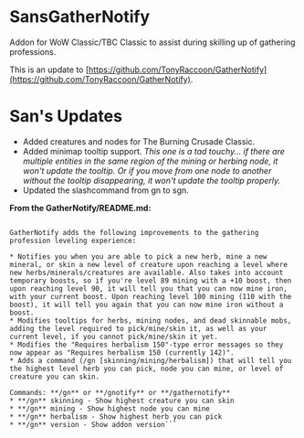 SansGatherNotify
============

Addon for WoW Classic/TBC Classic to assist during skilling up of gathering professions.

This is an update to [https://github.com/TonyRaccoon/GatherNotify](https://github.com/TonyRaccoon/GatherNotify).

# San's Updates
* Added creatures and nodes for The Burning Crusade Classic.
* Added minimap tooltip support. *This one is a tad touchy... if there are multiple entities in the same region of the mining or herbing node, it won't update the tooltip. Or if you move from one node to another without the tooltip disappearing, it won't update the tooltip properly.*
* Updated the slashcommand from gn to sgn.

**From the GatherNotify/README.md:**
```Now WoW Classic compatible!

GatherNotify adds the following improvements to the gathering profession leveling experience:

* Notifies you when you are able to pick a new herb, mine a new mineral, or skin a new level of creature upon reaching a level where new herbs/minerals/creatures are available. Also takes into account temporary boosts, so if you're level 89 mining with a +10 boost, then upon reaching level 90, it will tell you that you can now mine iron, with your current boost. Upon reaching level 100 mining (110 with the boost), it will tell you again that you can now mine iron without a boost.
* Modifies tooltips for herbs, mining nodes, and dead skinnable mobs, adding the level required to pick/mine/skin it, as well as your current level, if you cannot pick/mine/skin it yet.
* Modifies the "Requires herbalism 150"-type error messages so they now appear as "Requires herbalism 150 (currently 142)".
* Adds a command (/gn [skinning/mining/herbalism]) that will tell you the highest level herb you can pick, node you can mine, or level of creature you can skin.

Commands: **/gn** or **/gnotify** or **/gathernotify**
* **/gn** skinning - Show highest creature you can skin
* **/gn** mining - Show highest node you can mine
* **/gn** herbalism - Show highest herb you can pick
* **/gn** version - Show addon version```
